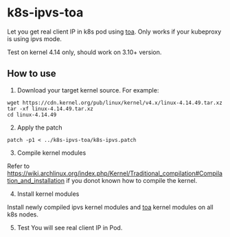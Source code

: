 # k8s-ipvs-toa
Let you get real client IP in k8s pod using [toa](https://github.com/Huawei/TCP_option_address). Only works if your kubeproxy  is using ipvs mode.

Test on kernel 4.14 only, should work on 3.10+ version.

## How to use

1. Download your target kernel source. For example:
```
wget https://cdn.kernel.org/pub/linux/kernel/v4.x/linux-4.14.49.tar.xz
tar -xf linux-4.14.49.tar.xz
cd linux-4.14.49
```

2. Apply the patch 
```
patch -p1 < ../k8s-ipvs-toa/k8s-ipvs.patch
```

3. Compile kernel modules

Refer to https://wiki.archlinux.org/index.php/Kernel/Traditional_compilation#Compilation_and_installation if you donot known how to compile the kernel.

4. Install kernel modules

Install newly compiled ipvs kernel modules and [toa](https://github.com/Huawei/TCP_option_address) kernel modules on all k8s nodes.

5. Test
You will see real client IP in Pod.

